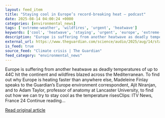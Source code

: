 ```yaml
---
layout: feed_item
title: "Staying cool in Europe’s record-breaking heat – podcast"
date: 2025-08-14 04:00:24 +0000
categories: [environmental_news]
tags: ['extreme-weather', 'wildfires', 'urgent', 'heatwave']
keywords: ['cool', 'heatwave', 'staying', 'urgent', 'europe', 'extreme-weather', 'wildfires']
description: "Europe is suffering from another heatwave as deadly temperatures of up to 44C hit the continent and wildfires blazed across the Mediterranean"
external_url: https://www.theguardian.com/science/audio/2025/aug/14/staying-cool-in-europes-record-breaking-heat-podcast
is_feed: true
source_feed: "Climate crisis | The Guardian"
feed_category: "environmental_news"
---
```


Europe is suffering from another heatwave as deadly temperatures of up to 44C hit the continent and wildfires blazed across the Mediterranean. To find out why Europe is heating faster than anywhere else, Madeleine Finlay speaks to the Guardian’s Europe environment correspondent, Ajit Niranjan, and to Adam Taylor, professor of anatomy at Lancaster University, to find out how we can try to stay cool as the temperature risesClips: ITV News, France 24 Continue reading...

[Read original article](https://www.theguardian.com/science/audio/2025/aug/14/staying-cool-in-europes-record-breaking-heat-podcast)
